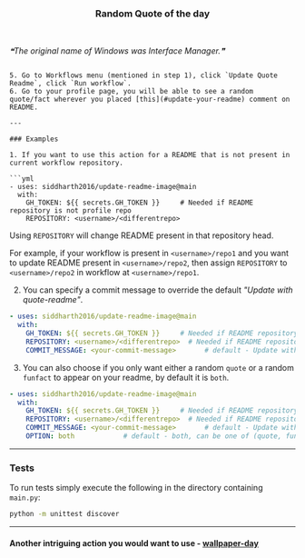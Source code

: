<div align="center"><h3>Random Quote of the day</h3></div><br>

<!--STARTS_HERE_QUOTE_README-->
<i>❝The original name of Windows was Interface Manager.❞</i>
<!--ENDS_HERE_QUOTE_README-->
```

5. Go to Workflows menu (mentioned in step 1), click `Update Quote Readme`, click `Run workflow`.
6. Go to your profile page, you will be able to see a random quote/fact wherever you placed [this](#update-your-readme) comment on README.

---

### Examples

1. If you want to use this action for a README that is not present in current workflow repository.

```yml
- uses: siddharth2016/update-readme-image@main
  with:
    GH_TOKEN: ${{ secrets.GH_TOKEN }}     # Needed if README repository is not profile repo
    REPOSITORY: <username>/<differentrepo>
```

Using `REPOSITORY` will change README present in that repository head.

For example, if your workflow is present in `<username>/repo1` and you want to update README present in `<username>/repo2`, then assign `REPOSITORY` to `<username>/repo2` in workflow at `<username>/repo1`.

2. You can specify a commit message to override the default _"Update with quote-readme"_.

```yml
- uses: siddharth2016/update-readme-image@main
  with:
    GH_TOKEN: ${{ secrets.GH_TOKEN }}     # Needed if README repository is not profile repo
    REPOSITORY: <username>/<differentrepo>  # Needed if README repository is not current repo
    COMMIT_MESSAGE: <your-commit-message>       # default - Update with quote-readme
```

3. You can also choose if you only want either a random `quote` or a random `funfact` to appear on your readme, by default it is `both`.

```yml
- uses: siddharth2016/update-readme-image@main
  with:
    GH_TOKEN: ${{ secrets.GH_TOKEN }}     # Needed if README repository is not profile repo
    REPOSITORY: <username>/<differentrepo>  # Needed if README repository is not current repo
    COMMIT_MESSAGE: <your-commit-message>       # default - Update with quote-readme
    OPTION: both            # default - both, can be one of (quote, funfact, both), if 'both' then will display either a quote or a fact
```

---

### Tests

To run tests simply execute the following in the directory containing `main.py`:

```bash
python -m unittest discover
```

---

#### Another intriguing action you would want to use - [wallpaper-day](https://github.com/ErickDaniel7/wallpaper-day/tree/main)
